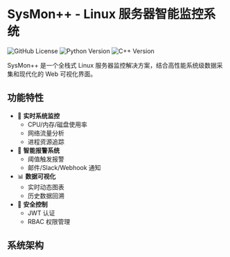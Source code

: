 # SysMon++ - Linux 服务器智能监控系统

![GitHub License](https://img.shields.io/badge/license-MIT-blue.svg)
![Python Version](https://img.shields.io/badge/python-3.8%2B-green)
![C++ Version](https://img.shields.io/badge/C++-17-red)

SysMon++ 是一个全栈式 Linux 服务器监控解决方案，结合高性能系统级数据采集和现代化的 Web 可视化界面。

## 功能特性

- 🚀 ​**实时系统监控**
  - CPU/内存/磁盘使用率
  - 网络流量分析
  - 进程资源追踪
- 🔔 ​**智能报警系统**
  - 阈值触发报警
  - 邮件/Slack/Webhook 通知
- 📊 ​**数据可视化**
  - 实时动态图表
  - 历史数据回溯
- 🔐 ​**安全控制**
  - JWT 认证
  - RBAC 权限管理

## 系统架构
